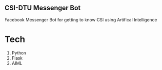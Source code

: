CSI-DTU Messenger Bot
--

Facebook Messenger Bot for getting to know CSI using Artifical Intelligence

Tech
==
1.  Python
2.  Flask
3.  AIML